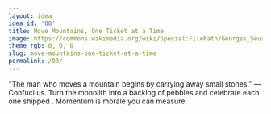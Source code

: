 ```yaml
---
layout: idea
idea_id: '08'
title: Move Mountains, One Ticket at a Time
image: https://commons.wikimedia.org/wiki/Special:FilePath/Georges_Seurat_-_A_Sunday_on_La_Grande_Jatte_--_1884_-_Google_Art_Project.jpg
theme_rgb: 0, 0, 0
slug: move-mountains-one-ticket-at-a-time
permalink: /08/
---
```


"The man who moves a mountain begins by carrying away small stones." — Confuci us. Turn the monolith into a backlog of pebbles and celebrate each one shipped . Momentum is morale you can measure.
